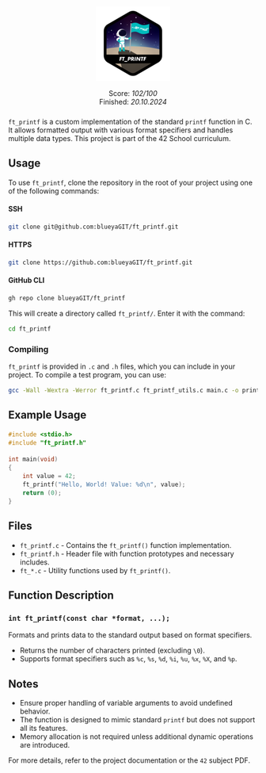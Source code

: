 <p align="center">
  <img src="https://github.com/blueyaGIT/blueyaGIT/blob/master/42_badges/ft_printfn.png?raw=true" alt="printf"/>
</p>

<p align="center">
  Score: <i>102/100</i><br>
  Finished: <i>20.10.2024</i><br>
</p>

###

`ft_printf` is a custom implementation of the standard `printf` function in C. It allows formatted output with various format specifiers and handles multiple data types. This project is part of the 42 School curriculum.

## Usage

To use `ft_printf`, clone the repository in the root of your project using one of the following commands:

#### SSH
```bash
git clone git@github.com:blueyaGIT/ft_printf.git
```
#### HTTPS
```bash
git clone https://github.com:blueyaGIT/ft_printf.git
```
#### GitHub CLI
```bash
gh repo clone blueyaGIT/ft_printf
```
This will create a directory called `ft_printf/`. Enter it with the command:

```bash
cd ft_printf
```

### Compiling

`ft_printf` is provided in `.c` and `.h` files, which you can include in your project. To compile a test program, you can use:

```bash
gcc -Wall -Wextra -Werror ft_printf.c ft_printf_utils.c main.c -o printf
```

## Example Usage

```c
#include <stdio.h>
#include "ft_printf.h"

int main(void)
{
    int value = 42;
    ft_printf("Hello, World! Value: %d\n", value);
    return (0);
}
```

## Files

- `ft_printf.c` - Contains the `ft_printf()` function implementation.
- `ft_printf.h` - Header file with function prototypes and necessary includes.
- `ft_*.c` - Utility functions used by `ft_printf()`.

## Function Description

### `int ft_printf(const char *format, ...);`
Formats and prints data to the standard output based on format specifiers.

- Returns the number of characters printed (excluding `\0`).
- Supports format specifiers such as `%c`, `%s`, `%d`, `%i`, `%u`, `%x`, `%X`, and `%p`.

## Notes

- Ensure proper handling of variable arguments to avoid undefined behavior.
- The function is designed to mimic standard `printf` but does not support all its features.
- Memory allocation is not required unless additional dynamic operations are introduced.

For more details, refer to the project documentation or the `42` subject PDF.